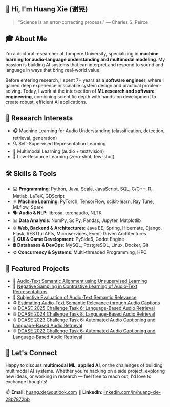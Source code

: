 ## 👋 Hi, I'm Huang Xie (谢晃)

> "Science is an error-correcting process."
> — Charles S. Peirce

## 🎓 About Me

I'm a doctoral researcher at Tampere University, specializing in **machine learning for audio-language understanding and
multimodal modeling**. My passion is building AI systems that can interpret and respond to sound and language in ways
that bring real-world value.

Before entering research, I spent 7+ years as a **software engineer**, where I gained deep experience in scalable system
design and practical problem-solving. Today, I work at the intersection of **ML research and software engineering**,
combining scientific depth with hands-on development to create robust, efficient AI applications.

## 🧠 Research Interests

- 🎧 Machine Learning for Audio Understanding (classification, detection, retrieval, generation)
- 🔍 Self-Supervised Representation Learning
- 🔄 Multimodal Learning (audio + text/vision)
- 🧩 Low-Resource Learning (zero-shot, few-shot)

## 🛠️ Skills & Tools

- 💻 **Programming**: Python, Java, Scala, JavaScript, SQL, C/C++, R, Matlab, LaTeX, GDScript
- ⚛️ **Machine Learning**: PyTorch, TensorFlow, scikit-learn, Ray Tune, MLflow, Spark
- 🗣️ **Audio & NLP**: librosa, torchaudio, NLTK
- 📊 **Data Analysis**: NumPy, SciPy, Pandas, Jupyter, Matplotlib
- 🌐 **Web, Backend & Architectures**: Java EE, Spring, Hibernate, Django, Flask, RESTful APIs, Microservices,
  Event-Driven Architectures
- 📱 **GUI & Game Development**: PySide6, Godot Engine
- 🛢️ **Databases & DevOps**: MySQL, PostgreSQL, Linux, Docker, Git
- ⚙️ **Concurrency & Systems**: Multi-threaded Programming, HPC

## 🧪 Featured Projects

- 🧬 [Audio-Text Semantic Alignment using Unsupervised Learning](https://github.com/xieh97/audio-text-semantic-alignment)
- 🔎 [Negative Sampling in Contrastive Learning of Audio-Text Representations](https://github.com/xieh97/contrastive-negative-sampling)
- 🦻 [Subjective Evaluation of Audio-Text Semantic Relevance](https://github.com/xieh97/audio-text-graded-relevance)
- ♻️ [Estimating Audio-Text Semantic Relevance through Audio Captions](https://github.com/xieh97/text-audio-retrieval)
- 🌐 [DCASE 2025 Challenge Task 6: Language-Based Audio Retrieval](https://dcase.community/challenge2025/task-language-based-audio-retrieval)
- 🌐 [DCASE 2024 Challenge Task 8: Language-Based Audio Retrieval](https://dcase.community/challenge2024/task-language-based-audio-retrieval)
- 🌐 [DCASE 2023 Challenge Task 6: Automated Audio Captioning and Language-Based Audio Retrieval](https://dcase.community/challenge2023/task-automated-audio-captioning-and-language-based-audio-retrieval)
- 🌐 [DCASE 2022 Challenge Task 6: Automated Audio Captioning and Language-Based Audio Retrieval](https://dcase.community/challenge2022/task-automatic-audio-captioning-and-language-based-audio-retrieval)

[//]: # (- 🔎 [**Multimodal Audio-Text Retrieval System**]&#40;https://github.com/xieh97/text-audio-retrieval&#41; – Developing models)
[//]: # (  that match audio clips with text queries using multimodal learning.)
[//]: # (- 🤖 **X-GoBot** – 🔧[WIP] Developing a voice-enabled desktop AI assistant with local processing and contextual awareness.)

## 💬 Let's Connect

Happy to discuss **multimodal ML**, **applied AI**, or the challenges of building multimodal AI systems. Whether you're
hacking on a side project, exploring new ideas, or working in research — feel free to reach out, I'd love to exchange
thoughts!

📫 **Email**: huang.xie@outlook.com
🔗 **LinkedIn**: [linkedin.com/in/huang-xie-28b7872bb](https://linkedin.com/in/huang-xie-28b7872bb/)

